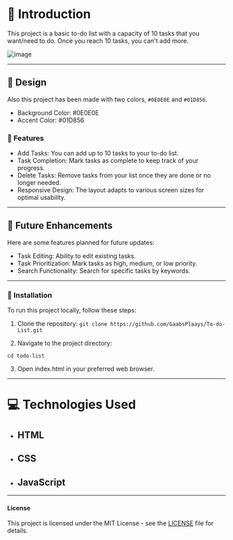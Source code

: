 <h1>📝 Introduction</h1>

This project is a basic to-do list with a capacity of 10 tasks that you want/need to do. Once you reach 10 tasks, you can't add more.

![image](https://github.com/user-attachments/assets/d2446832-bb25-4358-910c-28de81651348)

---

<h2>🎨 Design</h2>

Also this project has been made with two colors, `#0E0E0E` and `#01D856`.

- Background Color: #0E0E0E
- Accent Color: #01D856

### 📂 Features
- Add Tasks: You can add up to 10 tasks to your to-do list.
- Task Completion: Mark tasks as complete to keep track of your progress.
- Delete Tasks: Remove tasks from your list once they are done or no longer needed.
- Responsive Design: The layout adapts to various screen sizes for optimal usability.

---
<h2>🚀 Future Enhancements</h3>

Here are some features planned for future updates:

- Task Editing: Ability to edit existing tasks.
- Task Prioritization: Mark tasks as high, medium, or low priority.
- Search Functionality: Search for specific tasks by keywords.

---

<h3>🔧 Installation</h3>
To run this project locally, follow these steps:

1. Clone the repository: `git clone https://github.com/GaabsPlaays/To-do-List.git`

2. Navigate to the project directory:

`cd todo-list`

3. Open index.html in your preferred web browser.

---

<h1>💻 Technologies Used</h1>

- ## HTML
- ## CSS
- ## JavaScript
---

<h4>License</h1>

This project is licensed under the MIT License - see the [LICENSE](LICENSE) file for details.
